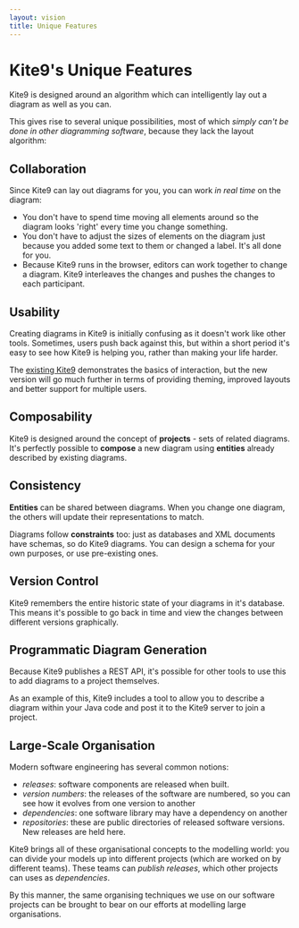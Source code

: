 ```yaml
---
layout: vision
title: Unique Features
---
```


# Kite9's Unique Features

Kite9 is designed around an algorithm which can intelligently lay out a diagram as well as you can.

This gives rise to several unique possibilities, most of which *simply can't be done in other diagramming software*, because they lack the layout algorithm:

## Collaboration

Since Kite9 can lay out diagrams for you, you can work *in real time* on the diagram:  
 - You don't have to spend time moving all elements around so the diagram looks 'right' every time you change something.
 - You don't have to adjust the sizes of elements on the diagram just because you added some text to them or changed a label.  It's all done for you.
 - Because Kite9 runs in the browser, editors can work together to change a diagram.   Kite9 interleaves the changes and pushes the changes to each participant.
 
## Usability

Creating diagrams in Kite9 is initially confusing as it doesn't work like other tools.  Sometimes, users push back against this, but within a short period it's easy to see how Kite9 is helping you, rather than making your life harder.  

The [existing Kite9](http://kite9.com) demonstrates the basics of interaction, but the new version will go much further in terms of providing theming, improved layouts and better support for multiple users.

## Composability

Kite9 is designed around the concept of **projects** - sets of related diagrams.  It's perfectly possible to **compose** a new diagram using **entities** already described by existing diagrams.  

## Consistency

**Entities** can be shared between diagrams.  When you change one diagram, the others will update their representations to match.

Diagrams follow **constraints** too:   just as databases and XML documents have schemas, so do Kite9 diagrams.  You can design a schema for your own purposes, or use pre-existing ones.  

## Version Control

Kite9 remembers the entire historic state of your diagrams in it's database.  This means it's possible to go back in time and view the changes between different versions graphically. 

## Programmatic Diagram Generation

Because Kite9 publishes a REST API, it's possible for other tools to use this to add diagrams to a project themselves.   

As an example of this, Kite9 includes a tool to allow you to describe a diagram within your Java code and post it to the Kite9 server to join a project.

## Large-Scale Organisation

Modern software engineering has several common notions:
 - *releases*: software components are released when built.
 - *version numbers*: the releases of the software are numbered, so you can see how it evolves from one version to another
 - *dependencies*: one software library may have a dependency on another
 - *repositories*: these are public directories of released software versions.  New releases are held here.
 
Kite9 brings all of these organisational concepts to the modelling world:  you can divide your models up into different projects (which are worked on by different teams).  These teams can *publish* *releases*, which other projects can uses as *dependencies*.   

By this manner, the same organising techniques we use on our software projects can be brought to bear on our efforts at modelling large organisations.




